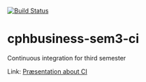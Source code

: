 [![Build Status](https://travis-ci.org/Jegp/cphbusiness-sem3-ci.svg?branch=master)](https://travis-ci.org/INFINITE-KH/cphbusiness-sem3-ci)

# cphbusiness-sem3-ci
Continuous integration for third semester

Link: [Præsentation about CI](https://jegp.github.io/cphbusiness-sem3-ci/presentation.html#/)

